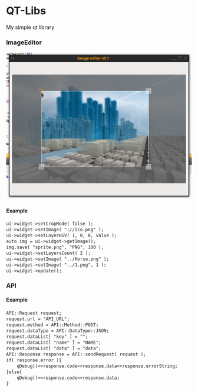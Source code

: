 # QT-Libs
My simple qt library


### ImageEditor
![Sample image](images/imageeditor.png)

#### Example

```
ui->widget->setCropMode( false );
ui->widget->setImage( "://ico.png" );
ui->widget->setLayerHSV( 1, 0, 0, value );
auto img = ui->widget->getImage();
img.save( "sprite.png", "PNG", 100 );
ui->widget->setLayersCount( 2 );
ui->widget->setImage( "../Horse.png" );
ui->widget->setImage( "../1.png", 1 );
ui->widget->update();
```





### API

#### Example

```
API::Request request;
request.url = "API_URL";
request.method = API::Method::POST;
request.dataType = API::DataType::JSON;
request.dataList[ "key" ] = "";
request.dataList[ "name" ] = "NAME";
request.dataList[ "data" ] = "data";
API::Response response = API::sendRequest( request );
if( response.error ){
	qDebug()<<response.code<<response.data<<response.errorString;
}else{
	qDebug()<<response.code<<response.data;
}
```
